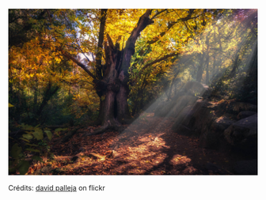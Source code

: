 ![Loïs](/images/2022-09-03.jpg)

Crédits: [david palleja](https://www.flickr.com/people/davidpalleja/) on flickr